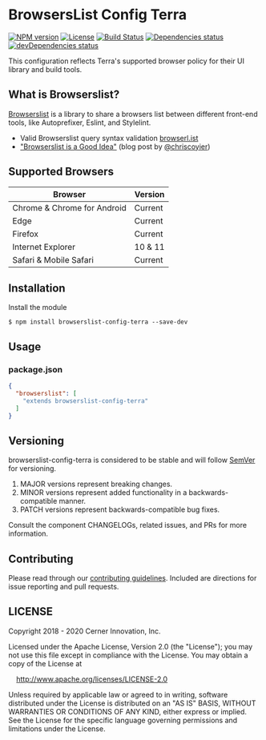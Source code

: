 # BrowsersList Config Terra

[![NPM version](https://badgen.net/npm/v/browserslist-config-terra)](https://www.npmjs.org/package/browserslist-config-terra)
[![License](https://badgen.net/github/license/cerner/browserslist-config-terra)](https://github.com/cerner/terra/blob/master/packages/browserslist-config-terra/LICENSE)
[![Build Status](https://badgen.net/travis/cerner/browserslist-config-terra)](https://travis-ci.com/cerner/browserslist-config-terra)
[![Dependencies status](https://badgen.net/david/dep/cerner/browserslist-config-terra)](https://david-dm.org/cerner/browserslist-config-terra)
[![devDependencies status](https://badgen.net/david/dev/cerner/browserslist-config-terra)](https://david-dm.org/cerner/browserslist-config-terra?type=dev)

This configuration reflects Terra's supported browser policy for their UI library and build tools.

## What is Browserslist?

[Browserslist](https://github.com/ai/browserslist) is a library to share a browsers list between different front-end tools, like Autoprefixer, Eslint, and Stylelint.

* Valid Browserslist query syntax validation [browserl.ist](http://browserl.ist)
* ["Browserslist is a Good Idea"](https://css-tricks.com/browserlist-good-idea/) (blog post by [@chriscoyier](https://github.com/chriscoyier))

## Supported Browsers

| Browser                     | Version |
|-----------------------------|---------|
| Chrome & Chrome for Android | Current |
| Edge                        | Current |
| Firefox                     | Current |
| Internet Explorer           | 10 & 11 |
| Safari & Mobile Safari      | Current |

## Installation

Install the module

```shell
$ npm install browserslist-config-terra --save-dev
```


## Usage

### package.json

```json
{
  "browserslist": [
    "extends browserslist-config-terra"
  ]
}
```

## Versioning

browserslist-config-terra is considered to be stable and will follow [SemVer](http://semver.org/) for versioning.
1. MAJOR versions represent breaking changes.
2. MINOR versions represent added functionality in a backwards-compatible manner.
3. PATCH versions represent backwards-compatible bug fixes.

Consult the component CHANGELOGs, related issues, and PRs for more information.

## Contributing

Please read through our [contributing guidelines](CONTRIBUTING.md). Included are directions for issue reporting and pull requests.

## LICENSE

Copyright 2018 - 2020 Cerner Innovation, Inc.

Licensed under the Apache License, Version 2.0 (the "License"); you may not use this file except in compliance with the License. You may obtain a copy of the License at

&nbsp;&nbsp;&nbsp;&nbsp;http://www.apache.org/licenses/LICENSE-2.0

Unless required by applicable law or agreed to in writing, software distributed under the License is distributed on an "AS IS" BASIS, WITHOUT WARRANTIES OR CONDITIONS OF ANY KIND, either express or implied. See the License for the specific language governing permissions and limitations under the License.